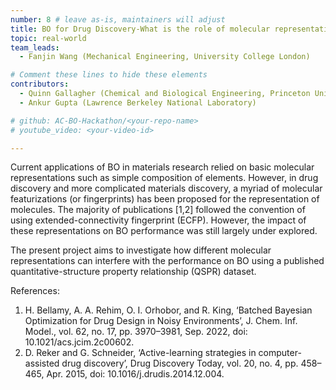 ```yaml
---
number: 8 # leave as-is, maintainers will adjust
title: BO for Drug Discovery-What is the role of molecular representation?
topic: real-world
team_leads:
  - Fanjin Wang (Mechanical Engineering, University College London)

# Comment these lines to hide these elements
contributors:
  - Quinn Gallagher (Chemical and Biological Engineering, Princeton University)
  - Ankur Gupta (Lawrence Berkeley National Laboratory)

# github: AC-BO-Hackathon/<your-repo-name>
# youtube_video: <your-video-id>

---
```


Current applications of BO in materials research relied on basic molecular representations such as simple composition of elements. However, in drug discovery and more complicated materials discovery, a myriad of molecular featurizations (or fingerprints) has been proposed for the representation of molecules. The majority of publications [1,2] followed the convention of using extended-connectivity fingerprint (ECFP). However, the impact of these representations on BO performance was still largely under explored.

The present project aims to investigate how different molecular representations can interfere with the performance on BO using a published quantitative-structure property relationship (QSPR) dataset.

References:

1. H. Bellamy, A. A. Rehim, O. I. Orhobor, and R. King, ‘Batched Bayesian Optimization for Drug Design in Noisy Environments’, J. Chem. Inf. Model., vol. 62, no. 17, pp. 3970–3981, Sep. 2022, doi: 10.1021/acs.jcim.2c00602.
2. D. Reker and G. Schneider, ‘Active-learning strategies in computer-assisted drug discovery’, Drug Discovery Today, vol. 20, no. 4, pp. 458–465, Apr. 2015, doi: 10.1016/j.drudis.2014.12.004.
